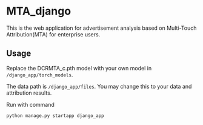# MTA_django
This is the web application for advertisement analysis based on Multi-Touch Attribution(MTA) for enterprise users.



## Usage

Replace the DCRMTA_c.pth model with your own model in ``/django_app/torch_models``.

The data path is ``/django_app/files``. You may change this to your data and attribution results.

Run with command
```
python manage.py startapp django_app
```
